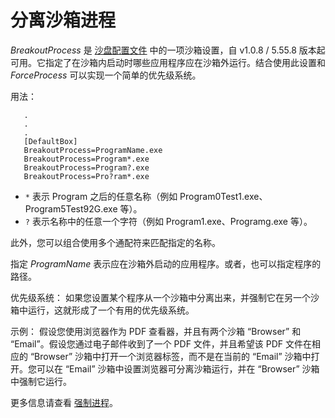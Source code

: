 # 分离沙箱进程

_BreakoutProcess_ 是 [沙盘配置文件](SandboxieIni.md) 中的一项沙箱设置，自 v1.0.8 / 5.55.8 版本起可用。它指定了在沙箱内启动时哪些应用程序应在沙箱外运行。结合使用此设置和 _ForceProcess_ 可以实现一个简单的优先级系统。

用法：

```
   .
   .
   .
   [DefaultBox]
   BreakoutProcess=ProgramName.exe
   BreakoutProcess=Program*.exe
   BreakoutProcess=Program?.exe
   BreakoutProcess=Pro?ram*.exe
```

- `*` 表示 Program 之后的任意名称（例如 Program0Test1.exe、Program5Test92G.exe 等）。
- `?` 表示名称中的任意一个字符（例如 Program1.exe、Programg.exe 等）。

此外，您可以组合使用多个通配符来匹配指定的名称。

指定 _ProgramName_ 表示应在沙箱外启动的应用程序。或者，也可以指定程序的路径。

优先级系统：
如果您设置某个程序从一个沙箱中分离出来，并强制它在另一个沙箱中运行，这就形成了一个有用的优先级系统。

示例：
假设您使用浏览器作为 PDF 查看器，并且有两个沙箱 “Browser” 和 “Email”。假设您通过电子邮件收到了一个 PDF 文件，并且希望该 PDF 文件在相应的 “Browser” 沙箱中打开一个浏览器标签，而不是在当前的 “Email” 沙箱中打开。您可以在 “Email” 沙箱中设置浏览器可分离沙箱运行，并在 “Browser” 沙箱中强制它运行。

更多信息请查看 [强制进程](ForceProcess.md)。

